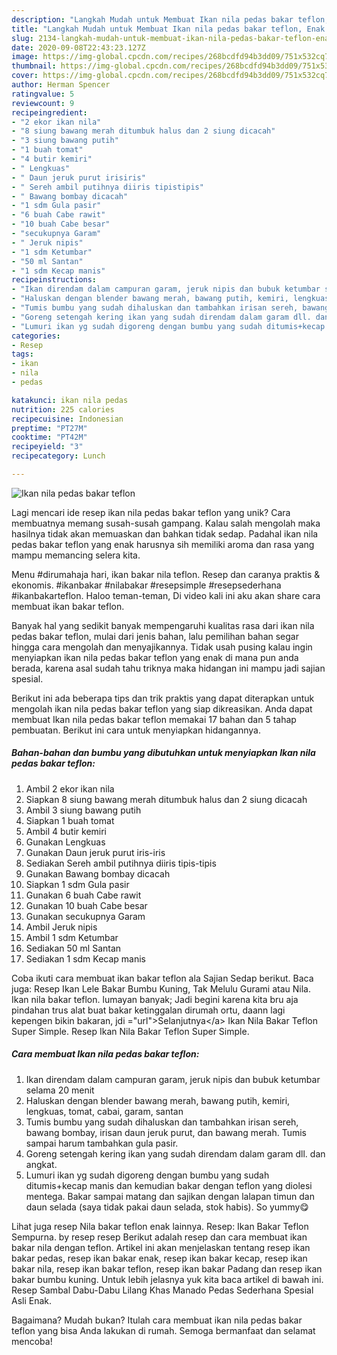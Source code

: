 ```yaml
---
description: "Langkah Mudah untuk Membuat Ikan nila pedas bakar teflon, Enak Banget"
title: "Langkah Mudah untuk Membuat Ikan nila pedas bakar teflon, Enak Banget"
slug: 2134-langkah-mudah-untuk-membuat-ikan-nila-pedas-bakar-teflon-enak-banget
date: 2020-09-08T22:43:23.127Z
image: https://img-global.cpcdn.com/recipes/268bcdfd94b3dd09/751x532cq70/ikan-nila-pedas-bakar-teflon-foto-resep-utama.jpg
thumbnail: https://img-global.cpcdn.com/recipes/268bcdfd94b3dd09/751x532cq70/ikan-nila-pedas-bakar-teflon-foto-resep-utama.jpg
cover: https://img-global.cpcdn.com/recipes/268bcdfd94b3dd09/751x532cq70/ikan-nila-pedas-bakar-teflon-foto-resep-utama.jpg
author: Herman Spencer
ratingvalue: 5
reviewcount: 9
recipeingredient:
- "2 ekor ikan nila"
- "8 siung bawang merah ditumbuk halus dan 2 siung dicacah"
- "3 siung bawang putih"
- "1 buah tomat"
- "4 butir kemiri"
- " Lengkuas"
- " Daun jeruk purut irisiris"
- " Sereh ambil putihnya diiris tipistipis"
- " Bawang bombay dicacah"
- "1 sdm Gula pasir"
- "6 buah Cabe rawit"
- "10 buah Cabe besar"
- "secukupnya Garam"
- " Jeruk nipis"
- "1 sdm Ketumbar"
- "50 ml Santan"
- "1 sdm Kecap manis"
recipeinstructions:
- "Ikan direndam dalam campuran garam, jeruk nipis dan bubuk ketumbar selama 20 menit"
- "Haluskan dengan blender bawang merah, bawang putih, kemiri, lengkuas, tomat, cabai, garam, santan"
- "Tumis bumbu yang sudah dihaluskan dan tambahkan irisan sereh, bawang bombay, irisan daun jeruk purut, dan bawang merah. Tumis sampai harum tambahkan gula pasir."
- "Goreng setengah kering ikan yang sudah direndam dalam garam dll. dan angkat."
- "Lumuri ikan yg sudah digoreng dengan bumbu yang sudah ditumis+kecap manis dan kemudian bakar dengan teflon yang diolesi mentega. Bakar sampai matang dan sajikan dengan lalapan timun dan daun selada (saya tidak pakai daun selada, stok habis). So yummy😋"
categories:
- Resep
tags:
- ikan
- nila
- pedas

katakunci: ikan nila pedas 
nutrition: 225 calories
recipecuisine: Indonesian
preptime: "PT27M"
cooktime: "PT42M"
recipeyield: "3"
recipecategory: Lunch

---
```



![Ikan nila pedas bakar teflon](https://img-global.cpcdn.com/recipes/268bcdfd94b3dd09/751x532cq70/ikan-nila-pedas-bakar-teflon-foto-resep-utama.jpg)

Lagi mencari ide resep ikan nila pedas bakar teflon yang unik? Cara membuatnya memang susah-susah gampang. Kalau salah mengolah maka hasilnya tidak akan memuaskan dan bahkan tidak sedap. Padahal ikan nila pedas bakar teflon yang enak harusnya sih memiliki aroma dan rasa yang mampu memancing selera kita.

Menu #dirumahaja hari, ikan bakar nila teflon. Resep dan caranya praktis &amp; ekonomis. #ikanbakar #nilabakar #resepsimple #resepsederhana #ikanbakarteflon. Haloo teman-teman, Di video kali ini aku akan share cara membuat ikan bakar teflon.

Banyak hal yang sedikit banyak mempengaruhi kualitas rasa dari ikan nila pedas bakar teflon, mulai dari jenis bahan, lalu pemilihan bahan segar hingga cara mengolah dan menyajikannya. Tidak usah pusing kalau ingin menyiapkan ikan nila pedas bakar teflon yang enak di mana pun anda berada, karena asal sudah tahu triknya maka hidangan ini mampu jadi sajian spesial.


Berikut ini ada beberapa tips dan trik praktis yang dapat diterapkan untuk mengolah ikan nila pedas bakar teflon yang siap dikreasikan. Anda dapat membuat Ikan nila pedas bakar teflon memakai 17 bahan dan 5 tahap pembuatan. Berikut ini cara untuk menyiapkan hidangannya.

<!--inarticleads1-->

##### Bahan-bahan dan bumbu yang dibutuhkan untuk menyiapkan Ikan nila pedas bakar teflon:

1. Ambil 2 ekor ikan nila
1. Siapkan 8 siung bawang merah ditumbuk halus dan 2 siung dicacah
1. Ambil 3 siung bawang putih
1. Siapkan 1 buah tomat
1. Ambil 4 butir kemiri
1. Gunakan  Lengkuas
1. Gunakan  Daun jeruk purut iris-iris
1. Sediakan  Sereh ambil putihnya diiris tipis-tipis
1. Gunakan  Bawang bombay dicacah
1. Siapkan 1 sdm Gula pasir
1. Gunakan 6 buah Cabe rawit
1. Gunakan 10 buah Cabe besar
1. Gunakan secukupnya Garam
1. Ambil  Jeruk nipis
1. Ambil 1 sdm Ketumbar
1. Sediakan 50 ml Santan
1. Sediakan 1 sdm Kecap manis


Coba ikuti cara membuat ikan bakar teflon ala Sajian Sedap berikut. Baca juga: Resep Ikan Lele Bakar Bumbu Kuning, Tak Melulu Gurami atau Nila. Ikan nila bakar teflon. lumayan banyak; Jadi begini karena kita bru aja pindahan trus alat buat bakar ketinggalan dirumah ortu, daann lagi kepengen bikin bakaran, jdi =&#34;url&#34;&gt;Selanjutnya&lt;/a&gt; Ikan Nila Bakar Teflon Super Simple. Resep Ikan Nila Bakar Teflon Super Simple. 

<!--inarticleads2-->

##### Cara membuat Ikan nila pedas bakar teflon:

1. Ikan direndam dalam campuran garam, jeruk nipis dan bubuk ketumbar selama 20 menit
1. Haluskan dengan blender bawang merah, bawang putih, kemiri, lengkuas, tomat, cabai, garam, santan
1. Tumis bumbu yang sudah dihaluskan dan tambahkan irisan sereh, bawang bombay, irisan daun jeruk purut, dan bawang merah. Tumis sampai harum tambahkan gula pasir.
1. Goreng setengah kering ikan yang sudah direndam dalam garam dll. dan angkat.
1. Lumuri ikan yg sudah digoreng dengan bumbu yang sudah ditumis+kecap manis dan kemudian bakar dengan teflon yang diolesi mentega. Bakar sampai matang dan sajikan dengan lalapan timun dan daun selada (saya tidak pakai daun selada, stok habis). So yummy😋


Lihat juga resep Nila bakar teflon enak lainnya. Resep: Ikan Bakar Teflon Sempurna. by resep resep Berikut adalah resep dan cara membuat ikan bakar nila dengan teflon. Artikel ini akan menjelaskan tentang resep ikan bakar pedas, resep ikan bakar enak, resep ikan bakar kecap, resep ikan bakar nila, resep ikan bakar teflon, resep ikan bakar Padang dan resep ikan bakar bumbu kuning. Untuk lebih jelasnya yuk kita baca artikel di bawah ini. Resep Sambal Dabu-Dabu Lilang Khas Manado Pedas Sederhana Spesial Asli Enak. 

Bagaimana? Mudah bukan? Itulah cara membuat ikan nila pedas bakar teflon yang bisa Anda lakukan di rumah. Semoga bermanfaat dan selamat mencoba!
